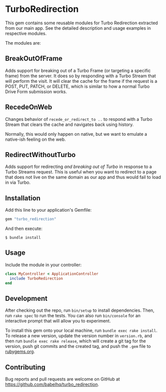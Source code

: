 # TurboRedirection

This gem contains some reusable modules for Turbo Redirection extracted from our main app. See the detailed description and usage examples in respective modules.

The modules are:

## BreakOutOfFrame

Adds support for breaking out of a Turbo Frame (or targeting a specific frame)
from the server. It does so by responding with a Turbo Stream that will perform the visit.
It will clear the cache for the frame if the request is a POST, PUT, PATCH, or DELETE,
which is similar to how a normal Turbo Drive Form submission works.

## RecedeOnWeb

Changes behavior of `recede_or_redirect_to ..` to respond
with a Turbo Stream that clears the cache and navigates back using history.

Normally, this would only happen on native, but we want to emulate a native-ish
feeling on the web.

## RedirectWithoutTurbo

Adds support for redirecting *and breaking out of Turbo* in response to a
Turbo Streams request. This is useful when you want to redirect to a page that does not
live on the same domain as our app and thus would fail to load in via Turbo.

## Installation

Add this line to your application's Gemfile:

```ruby
gem "turbo_redirection"
```

And then execute:

    $ bundle install

## Usage

Include the module in your controller:

```ruby
class MyController < ApplicationController
  include TurboRedirection
end
```

## Development

After checking out the repo, run `bin/setup` to install dependencies. Then, run `rake spec` to run the tests. You can also run `bin/console` for an interactive prompt that will allow you to experiment.

To install this gem onto your local machine, run `bundle exec rake install`. To release a new version, update the version number in `version.rb`, and then run `bundle exec rake release`, which will create a git tag for the version, push git commits and the created tag, and push the `.gem` file to [rubygems.org](https://rubygems.org).

## Contributing

Bug reports and pull requests are welcome on GitHub at https://github.com/babelhq/turbo_redirection.
